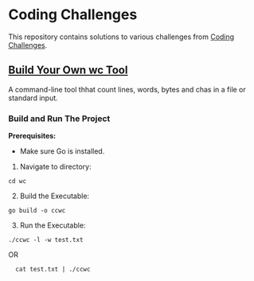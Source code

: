 # Coding Challenges

This repository contains solutions to various challenges from [Coding Challenges](https://codingchallenges.fyi/).

## [Build Your Own wc Tool](https://codingchallenges.fyi/challenges/challenge-wc)
A command-line tool thhat count lines, words, bytes and chas in a file or standard input.

### Build and Run The Project
**Prerequisites:**
- Make sure Go is installed.

1) Navigate to directory:
```
cd wc
```

2) Build the Executable:

```
go build -o ccwc
```
3) Run the Executable:

```
./ccwc -l -w test.txt
```
OR
```
  cat test.txt | ./ccwc
```
